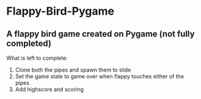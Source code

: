 # Flappy-Bird-Pygame
A flappy bird game created on Pygame (not fully completed)
-----------------------------------------------------------------------
What is left to complete:
1. Clone both the pipes and spawn them to slide
2. Set the game state to game over when flappy touches either of the pipes
3. Add highscore and scoring
